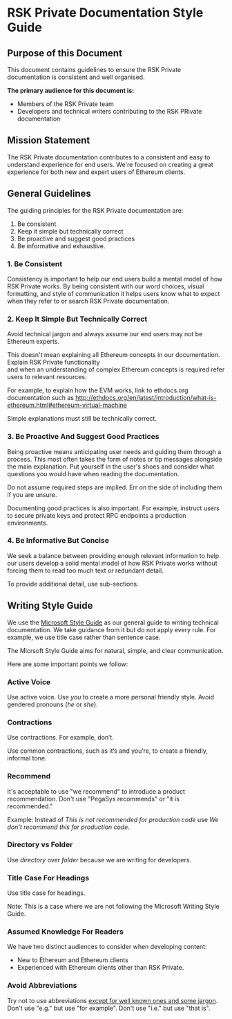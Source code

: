 # RSK Private Documentation Style Guide

## Purpose of this Document

This document contains guidelines to ensure the RSK Private documentation is consistent and well organised.

**The primary audience for this document is:**

* Members of the RSK Private team
* Developers and technical writers contributing to the RSK PRivate documentation

## Mission Statement

The RSK Private documentation contributes to a consistent and easy to understand experience for end users.
We're focused on creating a great experience for both new and expert users of Ethereum clients.

## General Guidelines

The guiding principles for the RSK Private documentation are:

1. Be consistent
1. Keep it simple but technically correct
1. Be proactive and suggest good practices
1. Be informative and exhaustive.

### 1. Be Consistent

Consistency is important to help our end users build a mental model of how RSK Private works.
By being consistent with our word choices, visual formatting, and style of communication it helps 
users know what to expect when they refer to or search RSK Private documentation.  

### 2. Keep It Simple But Technically Correct

Avoid technical jargon and always assume our end users may not be Ethereum experts.

This doesn't mean explaining all Ethereum concepts in our documentation. Explain RSK Private functionality  
and when an understanding of complex Ethereum concepts is required refer users to relevant resources.

For example, to explain how the EVM works, link to ethdocs.org documentation such as
http://ethdocs.org/en/latest/introduction/what-is-ethereum.html#ethereum-virtual-machine

Simple explanations must still be technically correct.

### 3. Be Proactive And Suggest Good Practices

Being proactive means anticipating user needs and guiding them through a process.
This most often takes the form of notes or tip messages alongside the main explanation.
Put yourself in the user's shoes and consider what questions you would have when reading the documentation.

Do not assume required steps are implied. Err on the side of including them if you are unsure.

Documenting good practices is also important.
For example, instruct users to secure private keys and protect RPC endpoints a production environments.

### 4. Be Informative But Concise

We seek a balance between providing enough relevant information to help our users develop a solid
mental model of how RSK Private works without forcing them to read too much text or redundant detail.

To provide additional detail, use sub-sections.

## Writing Style Guide

We use the [Microsoft Style Guide](https://docs.microsoft.com/en-us/style-guide/welcome/) as our general guide to writing technical documentation.
We take guidance from it but do not apply every rule.
For example, we use title case rather than sentence case.

The Micrsoft Style Guide aims for natural, simple, and clear communication.

Here are some important points we follow:

### Active Voice

Use active voice. Use _you_ to create a more personal friendly style. Avoid gendered pronouns (_he_ or _she_).

### Contractions

Use contractions. For example, don’t.

Use common contractions, such as it’s and you’re, to create a friendly, informal tone.

### Recommend

It's acceptable to use "we recommend" to introduce a product recommendation.
Don't use "PegaSys recommends" or "it is recommended."

Example: Instead of _This is not recommended for production code_ use _We don't recommend this for production code_.

### Directory vs Folder

Use _directory_ over _folder_ because we are writing for developers.

### Title Case For Headings

Use title case for headings.

Note: This is a case where we are not following the Microsoft Writing Style Guide. 

### Assumed Knowledge For Readers

We have two distinct audiences to consider when developing content:

* New to Ethereum and Ethereum clients
* Experienced with Ethereum clients other than RSK Private.

### Avoid Abbreviations

Try not to use abbreviations [except for well known ones and some jargon](MKDOCS-MARKDOWN-GUIDE.md#abbreviations).
Don't use "e.g." but use "for example".
Don't use "i.e." but use "that is".
